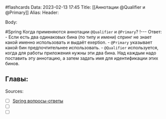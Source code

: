 #flashcards
Data: 2023-02-13 17:45
Title: [[Аннотации @Qualifier и @Primary]]
Alias:
Header:




Body:



#Spring 
Когда применяются аннотации `@Qualifier` и `@Primary`?
!---
Ответ:
	- Если есть два одинаковых бина (по типу и имени) спринг не знает какой именно использовать и выдаёт exeption.
	- `@Primary` указывает какой бин предпочтительнее использовать.
	- `@Qualifier` используется, когда для работы приложения нужны эти два бина. Над каждым надо поставить эту аннотацию, а затем задать имя для идентификации этих бинов.
<!--SR:!2023-11-03,10,310-->




Главы:
-


Sources:
- [ ] [Spring вопросы-ответы](https://docs.google.com/document/d/1eFbKDhPfud_Kj07jHhj-OmZuEfHYWe4HaLUW4pRkZ9U/edit#heading=h.26f0p2oxn1f9)
- [ ] []()
- [ ] []()
